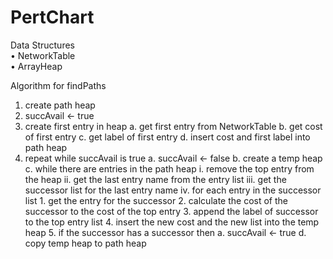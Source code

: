 # PertChart

Data Structures  
• NetworkTable  
• ArrayHeap  

Algorithm for findPaths  

1.	create path heap 
2.	succAvail <- true
3.	create first entry in heap
    a.	get first entry from NetworkTable
    b.	get cost of first entry
    c.	get label of first entry
    d.	insert cost and first label into path heap
4.	repeat while succAvail is true
    a.	succAvail <- false
    b.	create a temp heap
    c.	while there are entries in the path heap
        i.	remove the top entry from the heap
        ii.	get the last entry name from the entry list
        iii.	get the successor list for the last entry name
        iv.	for each entry in the successor list
            1.	get the entry for the successor
            2.	calculate the cost of the successor to the cost of the top entry
            3.	append the label of successor to the top entry list
            4.	insert the new cost and the new list into the temp heap
            5.	if the successor has a successor then
                a.	succAvail <- true
    d.	copy temp heap to path heap
 

